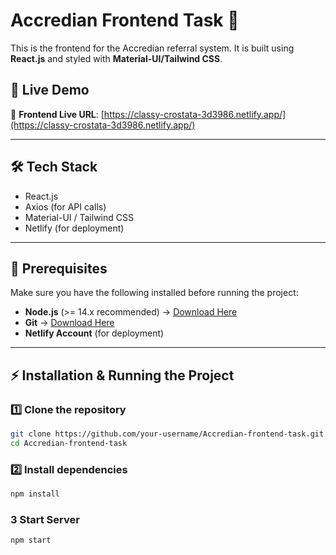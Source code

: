 # Accredian Frontend Task 🎨

This is the frontend for the Accredian referral system. It is built using **React.js** and styled with **Material-UI/Tailwind CSS**.

## 🚀 Live Demo  
🔗 **Frontend Live URL**: [https://classy-crostata-3d3986.netlify.app/](https://classy-crostata-3d3986.netlify.app/)

---

## 🛠 Tech Stack
- React.js
- Axios (for API calls)
- Material-UI / Tailwind CSS
- Netlify (for deployment)

---

## 📂 Prerequisites
Make sure you have the following installed before running the project:
- **Node.js** (>= 14.x recommended) → [Download Here](https://nodejs.org/)
- **Git** → [Download Here](https://git-scm.com/)
- **Netlify Account** (for deployment)

---

## ⚡ Installation & Running the Project

### 1️⃣ Clone the repository  
```sh
git clone https://github.com/your-username/Accredian-frontend-task.git
cd Accredian-frontend-task

```

### 2️⃣ Install dependencies  
```sh
npm install

```
### 3 Start Server
```sh
npm start

```
